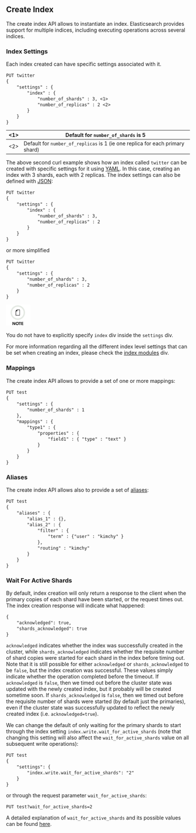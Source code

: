 ## Create Index

The create index API allows to instantiate an index. Elasticsearch provides support for multiple indices, including executing operations across several indices.

### Index Settings

Each index created can have specific settings associated with it.
    
    
    PUT twitter
    {
        "settings" : {
            "index" : {
                "number_of_shards" : 3, <1>
                "number_of_replicas" : 2 <2>
            }
        }
    }

<1>| Default for `number_of_shards` is 5     
---|---    
<2>| Default for `number_of_replicas` is 1 (ie one replica for each primary shard)   
  
The above second curl example shows how an index called `twitter` can be created with specific settings for it using [YAML](http://www.yaml.org). In this case, creating an index with 3 shards, each with 2 replicas. The index settings can also be defined with [JSON](http://www.json.org):
    
    
    PUT twitter
    {
        "settings" : {
            "index" : {
                "number_of_shards" : 3,
                "number_of_replicas" : 2
            }
        }
    }

or more simplified
    
    
    PUT twitter
    {
        "settings" : {
            "number_of_shards" : 3,
            "number_of_replicas" : 2
        }
    }

![Note](/images/icons/note.png)

You do not have to explicitly specify `index` div inside the `settings` div.

For more information regarding all the different index level settings that can be set when creating an index, please check the [index modules](index-modules.html) div.

### Mappings

The create index API allows to provide a set of one or more mappings:
    
    
    PUT test
    {
        "settings" : {
            "number_of_shards" : 1
        },
        "mappings" : {
            "type1" : {
                "properties" : {
                    "field1" : { "type" : "text" }
                }
            }
        }
    }

### Aliases

The create index API allows also to provide a set of [aliases](indices-aliases.html):
    
    
    PUT test
    {
        "aliases" : {
            "alias_1" : {},
            "alias_2" : {
                "filter" : {
                    "term" : {"user" : "kimchy" }
                },
                "routing" : "kimchy"
            }
        }
    }

### Wait For Active Shards

By default, index creation will only return a response to the client when the primary copies of each shard have been started, or the request times out. The index creation response will indicate what happened:
    
    
    {
        "acknowledged": true,
        "shards_acknowledged": true
    }

`acknowledged` indicates whether the index was successfully created in the cluster, while `shards_acknowledged` indicates whether the requisite number of shard copies were started for each shard in the index before timing out. Note that it is still possible for either `acknowledged` or `shards_acknowledged` to be `false`, but the index creation was successful. These values simply indicate whether the operation completed before the timeout. If `acknowledged` is `false`, then we timed out before the cluster state was updated with the newly created index, but it probably will be created sometime soon. If `shards_acknowledged` is `false`, then we timed out before the requisite number of shards were started (by default just the primaries), even if the cluster state was successfully updated to reflect the newly created index (i.e. `acknowledged=true`).

We can change the default of only waiting for the primary shards to start through the index setting `index.write.wait_for_active_shards` (note that changing this setting will also affect the `wait_for_active_shards` value on all subsequent write operations):
    
    
    PUT test
    {
        "settings": {
            "index.write.wait_for_active_shards": "2"
        }
    }

or through the request parameter `wait_for_active_shards`:
    
    
    PUT test?wait_for_active_shards=2

A detailed explanation of `wait_for_active_shards` and its possible values can be found [here](docs-index_.html#index-wait-for-active-shards).
